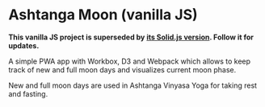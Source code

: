 # Ashtanga Moon (vanilla JS)

**This vanilla JS project is superseded by [its Solid.js version](https://github.com/kkomelin/ashtangamoon-solid). Follow it for updates.**

A simple PWA app with Workbox, D3 and Webpack which allows to keep track of new and full moon days and visualizes current moon phase.

New and full moon days are used in Ashtanga Vinyasa Yoga for taking rest and fasting.


